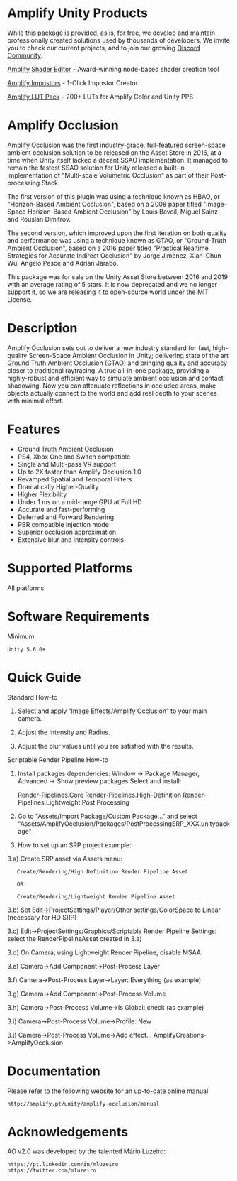 # Amplify Unity Products
  While this package is provided, as is, for free, we develop and maintain
  professionally created solutions used by thousands of developers. We invite
  you to check our current projects, and to join our growing [Discord Community](https://discord.gg/SbNs7zK).
  
 [Amplify Shader Editor](https://assetstore.unity.com/packages/tools/visual-scripting/amplify-shader-editor-68570?aid=1011lPwI&pubref=GitHub) - Award-winning node-based shader creation tool
 
 [Amplify Impostors](https://assetstore.unity.com/packages/tools/utilities/amplify-impostors-beta-119877?aid=1011lPwI&pubref=GitHub) - 1-Click Impostor Creator
 
 [Amplify LUT Pack](https://assetstore.unity.com/packages/vfx/shaders/fullscreen-camera-effects/amplify-lut-pack-50070?aid=1011lPwI&pubref=GitHub) - 200+ LUTs for Amplify Color and Unity PPS
 
# Amplify Occlusion

  Amplify Occlusion was the first industry-grade, full-featured screen-space ambient occlusion 
  solution to be released on the Asset Store in 2016, at a time when Unity itself lacked a decent
  SSAO implementation. It managed to remain the fastest SSAO solution for Unity released a built-in 
  implementation of "Multi-scale Volumetric Occlusion" as part of their Post-processing Stack.

  The first version of this plugin was using a technique known as HBAO, or "Horizon-Based
  Ambient Occlusion", based on a 2008 paper titled "Image-Space Horizon-Based Ambient Occlusion" 
  by Louis Bavoil, Miguel Sainz and Rouslan Dimitrov.

  The second version, which improved upon the first iteration on both quality and performance was
  using a technique known as GTAO, or "Ground-Truth Ambient Occlusion", based on a 2016 paper titled 
  "Practical Realtime Strategies for Accurate Indirect Occlusion" by Jorge Jimenez, Xian-Chun Wu, 
  Angelo Pesce and Adrian Jarabo.

  This package was for sale on the Unity Asset Store between 2016 and 2019 with an
  average rating of 5 stars. It is now deprecated and we no longer support it, so we 
  are releasing it to open-source world under the MIT License.
	
# Description

  Amplify Occlusion sets out to deliver a new industry standard for fast, high-quality 
  Screen-Space Ambient Occlusion in Unity; delivering state of the art Ground Truth Ambient 
  Occlusion (GTAO) and bringing quality and accuracy closer to traditional raytracing. A true 
  all-in-one package, providing a highly-robust and efficient way to simulate ambient occlusion 
  and contact shadowing. Now you can attenuate reflections in occluded areas, make objects 
  actually connect to the world and add real depth to your scenes with minimal effort.
  
# Features

  * Ground Truth Ambient Occlusion
  * PS4, Xbox One and Switch compatible
  * Single and Multi-pass VR support
  * Up to 2X faster than Amplify Occlusion 1.0
  * Revamped Spatial and Temporal Filters
  * Dramatically Higher-Quality
  * Higher Flexibility
  * Under 1 ms on a mid-range GPU at Full HD
  * Accurate and fast-performing
  * Deferred and Forward Rendering
  * PBR compatible injection mode
  * Superior occlusion approximation
  * Extensive blur and intensity controls
  
# Supported Platforms

  All platforms
	
# Software Requirements

  Minimum

    Unity 5.6.0+

# Quick Guide

  Standard How-to

   1) Select and apply “Image Effects/Amplify Occlusion” to your main camera.
  
   2) Adjust the Intensity and Radius.
  
   3) Adjust the blur values until you are satisfied with the results.
 
  Scriptable Render Pipeline How-to

   1) Install packages dependencies:
     Window -> Package Manager, Advanced -> Show preview packages
     Select and install:
      
      Render-Pipelines.Core
      Render-Pipelines.High-Definition
      Render-Pipelines.Lightweight
      Post Processing

   2) Go to "Assets/Import Package/Custom Package..." and select
      "Assets/AmplifyOcclusion/Packages/PostProcessingSRP_XXX.unitypackage"

   3) How to set up an SRP project example:

   3.a) Create SRP asset via Assets menu:
   
	   Create/Rendering/High Definition Render Pipeline Asset

	   OR

	   Create/Rendering/Lightweight Render Pipeline Asset
  
   3.b) Set Edit->ProjectSettings/Player/Other settings/ColorSpace to Linear (necessary for HD SRP)
  
   3.c) Edit->ProjectSettings/Graphics/Scriptable Render Pipeline Settings: select the RenderPipelineAsset 
        created in 3.a)
  
   3.d) On Camera, using Lightweight Render Pipeline, disable MSAA
  
   3.e) Camera->Add Component->Post-Process Layer
  
   3.f) Camera->Post-Process Layer->Layer: Everything (as example)
  
   3.g) Camera->Add Component->Post-Process Volume
  
   3.h) Camera->Post-Process Volume->Is Global: check (as example)
  
   3.i) Camera->Post-Process Volume->Profile: New
  
   3.j) Camera->Post-Process Volume->Add effect... AmplifyCreations->AmplifyOcclusion

# Documentation

  Please refer to the following website for an up-to-date online manual:

    http://amplify.pt/unity/amplify-occlusion/manual

# Acknowledgements

  AO v2.0 was developed by the talented Mário Luzeiro:
  
    https://pt.linkedin.com/in/mluzeiro
    https://twitter.com/mluzeiro
    

